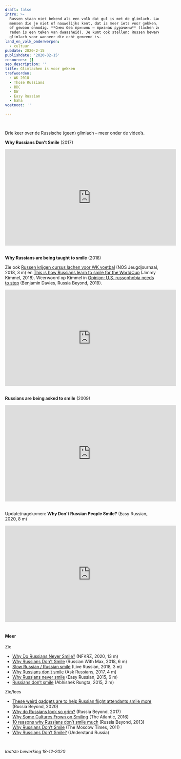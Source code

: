 ```yaml
---
draft: false
intro: >-
  Russen staan niet bekend als een volk dat gul is met de glimlach. Lachen naar
  mensen die je niet of nauwelijks kent, dat is meer iets voor gekken, verdacht,
  of gewoon onnodig. **Смех без причины – признак дурачины** (lachen zonder
  reden is een teken van dwaasheid). Je kunt ook stellen: Russen bewaren de
  glimlach voor wanneer die echt gemeend is. 
land_en_volk_onderwerpen:
  - cultuur
pubdate: 2020-2-15
publishdate: '2020-02-15'
resources: []
seo_description: ''
title: Glimlachen is voor gekken
trefwoorden:
  - WK 2018
  - Those Russians
  - BBC
  - DW
  - Easy Russian
  - haha
voetnoot: ''

---
```


<br/>

Drie keer over de Russische (geen) glimlach – meer onder de video’s.



**Why Russians Don’t Smile** (2017) 

<iframe width="560" height="315" src="https://www.youtube.com/embed/9ppaNB9tYs4" frameborder="0" allow="accelerometer; autoplay; encrypted-media; gyroscope; picture-in-picture" allowfullscreen></iframe>

 <br/>
<br/>


**Why Russians are being taught to smile** (2018)

Zie ook [Russen krijgen cursus lachen voor WK voetbal](https://www.youtube.com/watch?v=qqpAmDArXQg) (NOS Jeugdjournaal, 2018, 3 m) en [This is how Russians learn to smile for the WorldCup](https://twitter.com/jimmykimmel/status/1007599499911442434) (Jimmy Kimmel, 2018). Weerwoord op Kimmel in [Opinion: U.S. russophobia needs to stop](https://www.rbth.com/lifestyle/331138-american-russophobia) (Benjamin Davies, Russia Beyond, 2019).

 

<iframe width="560" height="315" src="https://www.youtube.com/embed/7te-VWr2pEs" frameborder="0" allow="accelerometer; autoplay; encrypted-media; gyroscope; picture-in-picture" allowfullscreen></iframe>

<br/>
<br/>

**Russians are being asked to smile** (2009)

<iframe width="560" height="315" src="https://www.youtube.com/embed/5zXX7Rk6Aeg" frameborder="0" allow="accelerometer; autoplay; encrypted-media; gyroscope; picture-in-picture" allowfullscreen></iframe>


<br/>
<br/>

Update/nagekomen: **Why Don't Russian People Smile?** (Easy Russian, 2020, 8 m)


<iframe width="560" height="315" src="https://www.youtube.com/embed/Mb-ynUI4Me4" frameborder="0" allow="accelerometer; autoplay; clipboard-write; encrypted-media; gyroscope; picture-in-picture" allowfullscreen></iframe>

<br/>
<br/>

#### Meer

Zie
- [Why Do Russians Never Smile?](https://youtu.be/YZM3Zk-tlmc) (NFKRZ, 2020, 13 m)
- [Why Russians Don't Smile](https://www.youtube.com/watch?v=kzRVwwfGs_M) (Russian With Max, 2018, 6 m)
- [Slow Russian / Russian smile](https://youtu.be/TPENEfInfRY) (Live Russian, 2018, 3 m)
- [Why Russians don’t smile](https://youtu.be/c_EjsofUPAE) (Ask Russians, 2017, 4 m)
- [Why Russians never smile](https://youtu.be/D3_JphAv5F8) (Easy Russian, 2015, 6 m)
- [Russians don’t smile](https://youtu.be/gXKEjysVb88) (Abhishek Rungta, 2015, 2 m)



 

Zie/lees
- [These weird gadgets are to help Russian flight attendants smile more](https://www.rbth.com/business/332884-these-weird-gadgets-are-to-help-russian-flight) (Russia Beyond, 2020)
- [Why do Russians look so grim?](https://www.rbth.com/politics_and_society/2017/05/03/why-do-russians-look-so-grim_755704) (Russia Beyond, 2017)
- [Why Some Cultures Frown on Smiling](https://www.theatlantic.com/science/archive/2016/05/culture-and-smiling/483827/) (The Atlantic, 2016)
- [10 reasons why Russians don’t smile much](https://www.rbth.com/arts/2013/11/29/ten_reasons_why_russians_dont_smile_much_31259) (Russia Beyond, 2013)
- [Why Russians Don’t Smile](https://www.themoscowtimes.com/2011/04/28/why-russians-dont-smile-a6672) (The Moscow Times, 2011)
- [Why Russians Don’t Smile?](https://understandrussia.com/russians-dont-smile/) (Understand Russia)



 <br/>

*laatste bewerking 18-12-2020*
